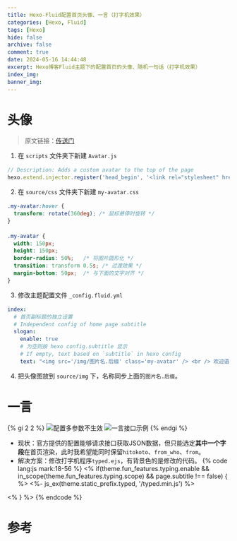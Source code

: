 ```yaml
---
title: Hexo-Fluid配置首页头像、一言（打字机效果）
categories: [Hexo, Fluid]
tags: [Hexo]
hide: false
archive: false
comment: true
date: 2024-05-16 14:44:48
excerpt: Hexo博客Fluid主题下的配置首页的头像、随机一句话（打字机效果）
index_img:
banner_img:
---
```

# 头像
> 原文链接：[传送门](https://blog.ayaka.space/2024/01/From-Halo-To-Hexo/#2%EF%BC%89Hexo)
1. 在 `scripts` 文件夹下新建 `Avatar.js`
```js
// Description: Adds a custom avatar to the top of the page
hexo.extend.injector.register('head_begin', '<link rel="stylesheet" href="/css/my-avatar.css">', 'default');
```
2. 在 `source/css` 文件夹下新建 `my-avatar.css`
```css
.my-avatar:hover {
  transform: rotate(360deg); /* 鼠标悬停时旋转 */
}

.my-avatar {
  width: 150px;
  height: 150px;
  border-radius: 50%;   /* 将图片圆形化 */
  transition: transform 0.5s; /* 过渡效果 */
  margin-bottom: 50px;  /* 与下面的文字对齐 */
}
```
3. 修改主题配置文件 `_config.fluid.yml`
```yaml
index: 
  # 首页副标题的独立设置
  # Independent config of home page subtitle
  slogan:
    enable: true
    # 为空则按 hexo config.subtitle 显示
    # If empty, text based on `subtitle` in hexo config
    text: "<img src='/img/图片名.后缀' class='my-avatar' /> <br /> 欢迎语"
```
4. 把头像图放到 `source/img` 下，名称同步上面的`图片名.后缀`。
# 一言
{% gi 2 2 %}
![配置多参数不生效](https://cdn.jsdelivr.net/gh/Okita1027/blog-images@master/Hexo-Fluid%E9%85%8D%E7%BD%AE%E9%A6%96%E9%A1%B5%E5%A4%B4%E5%83%8F%E3%80%81%E4%B8%80%E8%A8%80%EF%BC%88%E6%89%93%E5%AD%97%E6%9C%BA%E6%95%88%E6%9E%9C%EF%BC%89/invaild-default.png)
![一言接口示例](https://cdn.jsdelivr.net/gh/Okita1027/blog-images@master/Hexo-Fluid%E9%85%8D%E7%BD%AE%E9%A6%96%E9%A1%B5%E5%A4%B4%E5%83%8F%E3%80%81%E4%B8%80%E8%A8%80%EF%BC%88%E6%89%93%E5%AD%97%E6%9C%BA%E6%95%88%E6%9E%9C%EF%BC%89/hitokoto-example.png)
{% endgi %}
- 现状：官方提供的配置能够请求接口获取JSON数据，但只能选定**其中一个字段**在首页渲染，此时我希望能同时保留`hitokoto`、`from_who`、`from`。
- 解决方案：修改打字机程序`typed.ejs`，有背景色的是修改的代码。
{% code lang:js mark:18-56 %}
<% if(theme.fun_features.typing.enable && in_scope(theme.fun_features.typing.scope) && page.subtitle !== false) { %>
    <%- js_ex(theme.static_prefix.typed, '/typed.min.js') %>
    <script>
        (function (window, document) {
            var typing = Fluid.plugins.typing;
            var subtitle = document.getElementById('subtitle');
            if (!subtitle || !typing) {
                return;
            }
            var text = subtitle.getAttribute('data-typed-text');
            <% if (is_home() && theme.index.slogan.api && theme.index.slogan.api.enable) { %>
            jQuery.ajax({
                type: '<%= theme.index.slogan.api.method %>',
                url: '<%- theme.index.slogan.api.url %>',
                headers: <%- JSON.stringify(theme.index.slogan.api.headers || {}) %>,
                dataType: 'json',
                success: function (result) {
                    // 打字机输出内容
                    var apiText;
                    // 一言、来源作品、发言人
                    var hitokoto, from, fromWho;
                    // 从一言接口得到的JSON结果
                    if (result) {
                        // 需要的结果字段名，取决于_config[.主题名称].yml中的配置
                        var keys = '<%= theme.index.slogan.api.keys %>'.split(',');
                        if (result instanceof Array) {
                            // 得到 去掉外层{}的 数据
                            result = result[0];
                        }
                        // 取出实际展示的字段
                        for (const k of keys) {
                            var value = result[k];
                            if (typeof value === 'string') {
                                if (hitokoto == null) {
                                    hitokoto = value;
                                } else if (from == null) {
                                    from = value
                                } else if (fromWho == null) {
                                    fromWho = value;
                                }
                            } else if (value instanceof Object) {
                                result = value;
                            }
                        }
                        // 头像
                        apiText = "<img src='/img/avatar-gray.png' class='my-avatar' />";
                        // 样式
                        apiText += '<p style="font-size: 30px; text-align: center">『&#12288;' + hitokoto + '』</p>' +
                                '<p style="margin-top: 15px; text-align: right; font-size: 24px; color: #e0e0e0">——';
                        // 一言的发言人可能未知
                        if (fromWho != null) {
                            apiText += fromWho;
                        }
                        apiText += '「' + from + '」</p>';
                    }
                    apiText ? typing(apiText) : typing(text);
                },
                error: function (xhr, status, error) {
                    if (error) {
                        console.error('Failed to request <%= theme.index.slogan.api.url %>:', error);
                    }
                    typing(text);
                }
            })
            <% } else { %>
            typing(text);
            <% } %>
        })(window, document);
    </script>
<% } %> 
{% endcode %}
# 参考
[^1]: [一言开发者中心](https://developer.hitokoto.cn/sentence/demo.html)
[^2]: [Fluid官方打字机配置](https://hexo.fluid-dev.com/docs/guide/#slogan-%E6%89%93%E5%AD%97%E6%9C%BA)
[^3]: [从Halo迁移到Hexo，放弃变质的Halo博客](https://blog.ayaka.space/2024/01/From-Halo-To-Hexo/#2%EF%BC%89Hexo)

